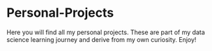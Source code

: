 # Personal-Projects
Here you will find all my personal projects. These are part of my data science learning journey and derive from my own curiosity. Enjoy!
